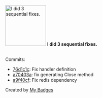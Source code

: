 <img src="https://my-badges.github.io/my-badges/fix-3.png" alt="I did 3 sequential fixes." title="I did 3 sequential fixes." width="128">
<strong>I did 3 sequential fixes.</strong>
<br><br>

Commits:

- <a href="https://github.com/ksysoev/protoc-gen-rpc-redis/commit/76d1c1c9de56ee7397df491c79b4f9179bb278bd">76d1c1c</a>: Fix handler definition
- <a href="https://github.com/ksysoev/protoc-gen-rpc-redis/commit/a70403a5a94c4cc3aee6e89e8abbb848495b107d">a70403a</a>: fix generating Close method
- <a href="https://github.com/ksysoev/protoc-gen-rpc-redis/commit/a9f40cf27c7a79a7a3d3f556965c30e4cdbe17f0">a9f40cf</a>: Fix redis dependency


Created by <a href="https://github.com/my-badges/my-badges">My Badges</a>